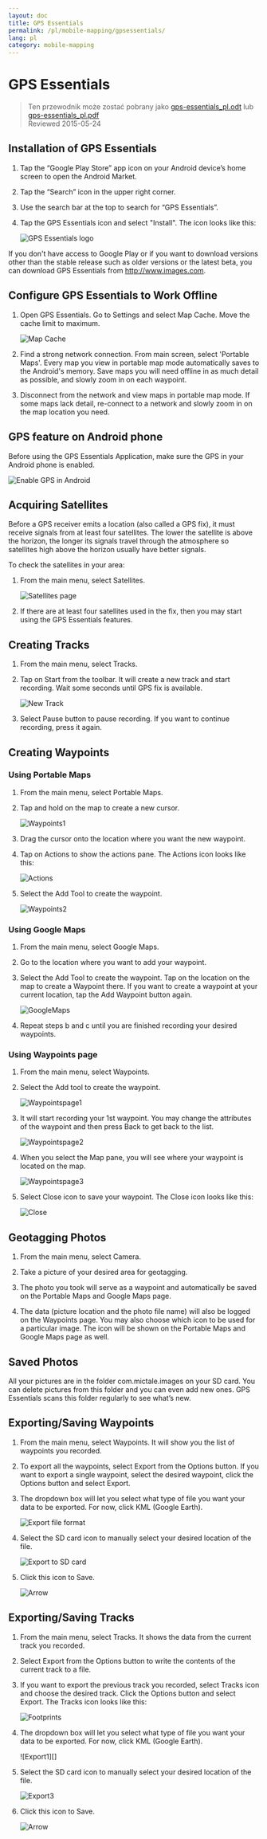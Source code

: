 ```yaml
---
layout: doc
title: GPS Essentials
permalink: /pl/mobile-mapping/gpsessentials/
lang: pl
category: mobile-mapping
--- 
```




GPS Essentials
===================

> Ten przewodnik może zostać pobrany jako [gps-essentials_pl.odt](/files/gps-essentials_pl.odt) lub [gps-essentials_pl.pdf](/files/gps-essentials_pl.pdf)  
> Reviewed 2015-05-24  

Installation of GPS Essentials
-------------

1. Tap the “Google Play Store” app icon on your Android device’s home screen to open the Android Market.
2. Tap the “Search” icon in the upper right corner.
3. Use the search bar at the top to search for “GPS Essentials”.
4. Tap the GPS Essentials icon and select "Install". The icon looks like this:

   ![GPS Essentials logo][]

If you don't have access to Google Play or if you want to download versions other than the stable release
such as older versions or the latest beta, you can download GPS Essentials from http://www.images.com.

Configure GPS Essentials to Work Offline
-------------

1. Open GPS Essentials. Go to Settings and select Map Cache. Move the cache limit to maximum.

   ![Map Cache][]

2. Find a strong network connection. From main screen, select 'Portable Maps'. Every map you view in portable
map mode automatically saves to the Android's memory. Save maps you will need offline in as much detail as
possible, and slowly zoom in on each waypoint.

3. Disconnect from the network and view maps in portable map mode. If some maps lack detail, re-connect to a
network and slowly zoom in on the map location you need.

GPS feature on Android phone
-------------

Before using the GPS Essentials Application, make sure the GPS in your Android phone is enabled.

![Enable GPS in Android][]

Acquiring Satellites
-------------

Before a GPS receiver emits a location (also called a GPS fix), it must receive signals from at least four satellites.
The lower the satellite is above the horizon, the longer its signals travel through the atmosphere so satellites
high above the horizon usually have better signals. 

To check the satellites in your area:

1. From the main menu, select Satellites.

   ![Satellites page][]

2. If there are at least four satellites used in the fix, then you may start using the GPS Essentials features.

Creating Tracks
-------------

1. From the main menu, select Tracks.

2. Tap on Start from the toolbar. It will create a new track and start recording. Wait some seconds until GPS fix is
available.

   ![New Track][]

3. Select Pause button to pause recording. If you want to continue recording, press it again.

Creating Waypoints
-------------

### Using Portable Maps

1. From the main menu, select Portable Maps.

2. Tap and hold on the map to create a new cursor.

   ![Waypoints1][]

3. Drag the cursor onto the location where you want the new waypoint.

4. Tap on Actions to show the actions pane. The Actions icon looks like this:
	
   ![Actions][]
	
5. Select the Add Tool to create the waypoint.
	
   ![Waypoints2][]
	
### Using Google Maps

1. From the main menu, select Google Maps.

2. Go to the location where you want to add your waypoint.

3. Select the Add Tool to create the waypoint. Tap on the location on the map to create a 
   Waypoint there. If you want to create a waypoint at your current location, tap the Add
   Waypoint button again.

   ![GoogleMaps][]

4. Repeat steps b and c until you are finished recording your desired waypoints.

### Using Waypoints page

1. From the main menu, select Waypoints.

2. Select the Add tool to create the waypoint.

   ![Waypointspage1][]

3. It will start recording your 1st waypoint. You may change the attributes of the waypoint
   and then press Back to get back to the list.
	
   ![Waypointspage2][]

4. When you select the Map pane, you will see where your waypoint is located on the map.
	
   ![Waypointspage3][]

5. Select Close icon to save your waypoint. The Close icon looks like this:
	
   ![Close][]


	
Geotagging Photos
-------------

1. From the main menu, select Camera.

2. Take a picture of your desired area for geotagging.

3. The photo you took will serve as a waypoint and automatically be saved on the Portable Maps
and Google Maps page.

4. The data (picture location and the photo file name) will also be logged on the Waypoints page.
You may also choose which icon to be used for a particular image. The icon will be shown on the
Portable Maps and Google Maps page as well.

Saved Photos
-------------

All your pictures are in the folder com.mictale.images on your SD card. You can
delete pictures from this folder and you can even add new ones. GPS Essentials scans this folder
regularly to see what’s new.

Exporting/Saving Waypoints
-------------

1. From the main menu, select Waypoints. It will show you the list of waypoints you recorded.

2. To export all the waypoints, select Export from the Options button. If you want to export
a single waypoint, select the desired waypoint, click the Options button and select Export.

3. The dropdown box will let you select what type of file you want your data to be exported.
For now, click KML (Google Earth).

   ![Export file format][]

4. Select the SD card icon to manually select your desired location of the file.

   ![Export to SD card][]

5. Click this icon to Save.

   ![Arrow][]

Exporting/Saving Tracks
-------------

1. From the main menu, select Tracks. It shows the data from the current track you recorded.

2. Select Export from the Options button to write the contents of the current track to a file.

3. If you want to export the previous track you recorded, select Tracks icon and choose the desired track.
   Click the Options button and select Export. The Tracks icon looks like this:

   ![Footprints][]


4. The dropdown box will let you select what type of file you want your data to be exported.
   For now, click KML (Google Earth).

   ![Export1][]

5. Select the SD card icon to manually select your desired location of the file.

   ![Export3][]

6. Click this icon to Save.

   ![Arrow][]

[GPS Essentials logo]:  /images/mobile-mapping/gpsessentials-Logo.png
[Map Cache]:  /images/mobile-mapping/gpsessentials-mapcache.png
[Enable GPS in Android]:  /images/mobile-mapping/gpsessentials-GPSenable.png
[Satellites page]:  /images/mobile-mapping/gpsessentials-satellites.png
[New Track]:  /images/mobile-mapping/gpsessentials-newtrackstart.png
[Waypoints1]:  /images/mobile-mapping/gpsessentials-cursor.png
[Actions]:  /images/mobile-mapping/gpsessentials-actionsbutton.png
[Waypoints2]:  /images/mobile-mapping/gpsessentials-addwaypoint.png
[GoogleMaps]:  /images/mobile-mapping/gpsessentials-addwaypointgooglemaps.png
[Waypointspage1]:  /images/mobile-mapping/gpsessentials-add.png
[Waypointspage2]:  /images/mobile-mapping/gpsessentials-wp.png
[Waypointspage3]:  /images/mobile-mapping/gpsessentials-map.png
[Close]:  /images/mobile-mapping/gpsessentials-save.png
[Export file format]:  /images/mobile-mapping/gpsessentials-export.png
[Export to SD card]:  /images/mobile-mapping/gpsessentials-exportwaypoints.png
[Arrow]:  /images/mobile-mapping/gpsessentials-savebutton.png
[Footprints]:  /images/mobile-mapping/gpsessentials-tracksicon.png
[Export3]:  /images/mobile-mapping/gpsessentials-sdcardsave.png